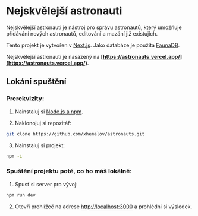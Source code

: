 # Nejskvělejší astronauti

Nejskvělejší astronauti je nástroj pro správu astronautů, který umožňuje přidávání nových astronautů, editování a mazání již existujích.

Tento projekt je vytvořen v [Next.js](https://nextjs.org/). Jako databáze je použita [FaunaDB](https://fauna.com/).

Nejskvělejší astronauti je nasazený na **[https://astronauts.vercel.app/](https://astronauts.vercel.app/)**.

## Lokání spuštění

### Prerekvizity:

1. Nainstaluj si [Node.js a npm](https://www.parse-error.cz/nodejs-tutorial/1/co-je-to-nodejs-instalace).

2. Naklonojuj si repozitář:

```bash
git clone https://github.com/xhemalov/astronauts.git
```

3. Nainstaluj si projekt:

```bash
npm -i
```

### Spuštění projektu poté, co ho máš lokálně:

1. Spusť si server pro vývoj:

```bash
npm run dev
```

2. Otevři prohlížeč na adrese [http://localhost:3000](http://localhost:3000) a prohlédni si výsledek.
